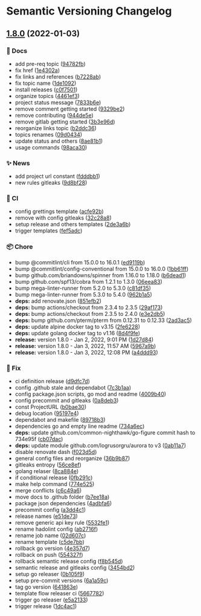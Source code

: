 # Semantic Versioning Changelog

## [1.8.0](https://github.com/lpmatos/loli/compare/v1.7.5...v1.8.0) (2022-01-03)


### :memo: Docs

* add pre-req topic ([94782fb](https://github.com/lpmatos/loli/commit/94782fb4dc438c4b6cd0ab8ba5b4d1f2e9c33dc7))
* fix href ([1e4302a](https://github.com/lpmatos/loli/commit/1e4302a32759467e687a63897f1066e6987d6588))
* fix links and references ([b7228ab](https://github.com/lpmatos/loli/commit/b7228ab220f79eaea67f1297cea0776d047d85fd))
* fix topic name ([1de1092](https://github.com/lpmatos/loli/commit/1de1092066abbce393362b6fd8ee43397d71eb7c))
* install releases ([c0f7501](https://github.com/lpmatos/loli/commit/c0f7501b37e7d56697bfd5c85c42f5d42e8cb59c))
* organize topics ([4461ef3](https://github.com/lpmatos/loli/commit/4461ef3abc1b39101d4ccde2f6ac966c02ffe592))
* project status message ([7833b6e](https://github.com/lpmatos/loli/commit/7833b6e1aaeb8ae034c1256be6b6ecc9e22f552a))
* remove comment getting started ([9329be2](https://github.com/lpmatos/loli/commit/9329be2198f444221193a8a39c597f1db915a9ac))
* remove contributing ([944de5e](https://github.com/lpmatos/loli/commit/944de5e75e1fda4619bfeddeccc1df001699b191))
* remove gitlab getting started ([3b3e96d](https://github.com/lpmatos/loli/commit/3b3e96da397779f90aa28883d4c07dc998179023))
* reorganize links topic ([b2ddc36](https://github.com/lpmatos/loli/commit/b2ddc362c76e9d2a66874541e295e17715ec2e5c))
* topics renames ([09d0434](https://github.com/lpmatos/loli/commit/09d0434a9e8f7e2e0ea4ac07d39036ba3d6fe039))
* update status and others ([8ae81b1](https://github.com/lpmatos/loli/commit/8ae81b17a4d70d7087cfce3eb31231486e16378b))
* usage commands ([98aca30](https://github.com/lpmatos/loli/commit/98aca30c72b31807ea960ff0586c194dbb74ba16))


### :sparkles: News

* add project url constant ([fdddbb1](https://github.com/lpmatos/loli/commit/fdddbb131b9ddc0dcad2517088d4de5c9d8cb0b2))
* new rules gitleaks ([9d8bf28](https://github.com/lpmatos/loli/commit/9d8bf28c1aef492169d86abe8dd8d7f0d629f4c3))


### :repeat: CI

* config grettings template ([acfe92b](https://github.com/lpmatos/loli/commit/acfe92bfbc65e70d72cdb5028d6b8a63f2076678))
* remove with config gitleaks ([32c28a8](https://github.com/lpmatos/loli/commit/32c28a8302c3a2364c47e4c6b80d452f6799af26))
* setup release and others templates ([2de3a6b](https://github.com/lpmatos/loli/commit/2de3a6b782e9388c9578919e4be1182421c7fa6e))
* trigger templates ([fef5adc](https://github.com/lpmatos/loli/commit/fef5adc114c3e98386296f6b13d57e978de2ff92))


### :package: Chore

* bump @commitlint/cli from 15.0.0 to 16.0.1 ([ed9119b](https://github.com/lpmatos/loli/commit/ed9119b165745055b16e30fd19826cdf6319cb87))
* bump @commitlint/config-conventional from 15.0.0 to 16.0.0 ([1bb61ff](https://github.com/lpmatos/loli/commit/1bb61ff0abd0ea011b9c19fce61fe6a0008eaf2a))
* bump github.com/briandowns/spinner from 1.16.0 to 1.18.0 ([b6dead1](https://github.com/lpmatos/loli/commit/b6dead1f149b1ba0fc25f36abd307a9bbc96086e))
* bump github.com/spf13/cobra from 1.2.1 to 1.3.0 ([06eea83](https://github.com/lpmatos/loli/commit/06eea83ca46a01a63f213cdb96b80326e4a4d597))
* bump mega-linter-runner from 5.2.0 to 5.3.0 ([c81df35](https://github.com/lpmatos/loli/commit/c81df353973aeef9ad8a8f6cd1af873ffc562fe2))
* bump mega-linter-runner from 5.3.0 to 5.4.0 ([962b1a5](https://github.com/lpmatos/loli/commit/962b1a57f1d3353403b9cdad5202f944bdd401b9))
* **deps:** add renovate.json ([851efb2](https://github.com/lpmatos/loli/commit/851efb21b870214f620b9c7cdaaa77a6dc9e748e))
* **deps:** bump actions/checkout from 2.3.4 to 2.3.5 ([29af173](https://github.com/lpmatos/loli/commit/29af173f0941e539a12df1113e7181afb9c9bb21))
* **deps:** bump actions/checkout from 2.3.5 to 2.4.0 ([e3e2db5](https://github.com/lpmatos/loli/commit/e3e2db513c57d962f9ec1d0aa071b9638b2bbe7f))
* **deps:** bump github.com/pterm/pterm from 0.12.31 to 0.12.33 ([2ad3ac5](https://github.com/lpmatos/loli/commit/2ad3ac5ecc286a510e10ae1388d08d6e6caafdcd))
* **deps:** update alpine docker tag to v3.15 ([2fe6228](https://github.com/lpmatos/loli/commit/2fe62286b6cdd91e44a0f5f705fda66d228cdc3c))
* **deps:** update golang docker tag to v1.16 ([8d4f9fe](https://github.com/lpmatos/loli/commit/8d4f9fe6a7b1acbb6022d39dd309d2dda9efea89))
* **release:** version 1.8.0 - Jan 2, 2022, 9:01 PM ([1d27d84](https://github.com/lpmatos/loli/commit/1d27d847254cddbe71aff770e3f58b8773ac323d))
* **release:** version 1.8.0 - Jan 3, 2022, 11:57 AM ([5967a9b](https://github.com/lpmatos/loli/commit/5967a9bccd2efb092ff70200f2db43747a20f335))
* **release:** version 1.8.0 - Jan 3, 2022, 12:08 PM ([a4ddd93](https://github.com/lpmatos/loli/commit/a4ddd93d6d78a4c5ace8322d7974087bb84129c8))


### :bug: Fix

* ci definition release ([d9dfc7d](https://github.com/lpmatos/loli/commit/d9dfc7d8b9b747e1493c992e03b11b33cd56e83b))
* config .github stale and dependabot ([7c3b1aa](https://github.com/lpmatos/loli/commit/7c3b1aa3959156439c0a86c724e14bebdb89bf16))
* config package.json scripts, go mod and readme ([4009b40](https://github.com/lpmatos/loli/commit/4009b408482d992380a58832030cee9d5948436f))
* config precommit and gitleaks ([0a8deb3](https://github.com/lpmatos/loli/commit/0a8deb3a261af02c650c28fc5b96ce5c85d97f56))
* const ProjectURL ([b0bae30](https://github.com/lpmatos/loli/commit/b0bae303beeffd5c27e6a40a8c381249da1bd915))
* debug location ([95197e4](https://github.com/lpmatos/loli/commit/95197e480ccc7a8ed6ec02222921e1534378c344))
* dependabot and makefile ([89718b3](https://github.com/lpmatos/loli/commit/89718b3fc020170daf753ffb296b3e172f617e16))
* dependencies go and empty line readme ([734a6ec](https://github.com/lpmatos/loli/commit/734a6ecc501084a2696925887fb5fcf6054b92c5))
* **deps:** update github.com/common-nighthawk/go-figure commit hash to 734e95f ([cb07dac](https://github.com/lpmatos/loli/commit/cb07dac986ebea1c3e3b2df8b89449135c1a5e8c))
* **deps:** update module github.com/logrusorgru/aurora to v3 ([0ab11a7](https://github.com/lpmatos/loli/commit/0ab11a77459186062aee8280c2a0bbc58f289300))
* disable renovate dash ([f023d5d](https://github.com/lpmatos/loli/commit/f023d5d0eed681086b0ed018ecf67edab45612b5))
* general config files and reorganize ([36b9b87](https://github.com/lpmatos/loli/commit/36b9b87a016d997d037e844306b2abf32034b000))
* gitleaks entropy ([56ce8ef](https://github.com/lpmatos/loli/commit/56ce8eff367dd2d26a9ee171e862606673901981))
* golang relaser ([8ca884e](https://github.com/lpmatos/loli/commit/8ca884e15ce988b9612ec2bd59f100484889dff0))
* if conditional release ([0fb291c](https://github.com/lpmatos/loli/commit/0fb291c591c55a4a994b66d3bffdd21f65b1190e))
* make help command ([774e525](https://github.com/lpmatos/loli/commit/774e525859592790886d354e5f68a5cf343c06ad))
* merge conflicts ([c6c49a6](https://github.com/lpmatos/loli/commit/c6c49a645654787db314bf3976308d9a6666ee9a))
* move docs to .github folder ([b7ee18a](https://github.com/lpmatos/loli/commit/b7ee18ad9684ea1c109a69b8a0ccd3d5285f3f6a))
* package json dependencies ([4adbfa6](https://github.com/lpmatos/loli/commit/4adbfa60c0decb8b82f88dfabf6b16ab0d7e71d9))
* precommit config ([a3dd4c1](https://github.com/lpmatos/loli/commit/a3dd4c1ba49cc9d0a1c4d6c99284f0d98543cb56))
* release names ([e51de73](https://github.com/lpmatos/loli/commit/e51de73dd538f8d37207253e7526cb4ad25ed835))
* remove generic api key rule ([5532fe1](https://github.com/lpmatos/loli/commit/5532fe10e3a2dde185a19d86c56364d7a0f8c611))
* rename hadolint config ([ab2716f](https://github.com/lpmatos/loli/commit/ab2716f2e24e1e40660f2bcfca53c3d91d1c20f5))
* rename job name ([02d607c](https://github.com/lpmatos/loli/commit/02d607c68f1308f06e5b8a2566d4eaadaed7ef3d))
* rename template ([c5de7bb](https://github.com/lpmatos/loli/commit/c5de7bbe83e0c356561d857a18f18cefa628734a))
* rollback go version ([4e357d7](https://github.com/lpmatos/loli/commit/4e357d7a8e33ffe4aafd4d188729afc72b2d7046))
* rollback on push ([554327f](https://github.com/lpmatos/loli/commit/554327f52434c1919cf6a901b286ce18eb930d2b))
* rollback semantic release config ([f8b545d](https://github.com/lpmatos/loli/commit/f8b545dd42e9206022afa3f76cabacc2254da126))
* semantic release and gitleaks config ([3454bd2](https://github.com/lpmatos/loli/commit/3454bd24294a29e87bcfd145528a8a555ff51ae6))
* setup go releaser ([0b105f9](https://github.com/lpmatos/loli/commit/0b105f9343e2ab023b0d2d4c316d90bef8971e77))
* setup pre-commit versions ([6a1a59c](https://github.com/lpmatos/loli/commit/6a1a59c1d44119cda01b44f6adf03bde92a5b384))
* tag go version ([641863e](https://github.com/lpmatos/loli/commit/641863efe4c2bdc539cb6d900e721e3582689989))
* template flow releaser ci ([5667782](https://github.com/lpmatos/loli/commit/5667782e5373964f0ddbf45576eec1f14a05db37))
* trigger go releaser ([e5a2133](https://github.com/lpmatos/loli/commit/e5a2133832cbc00332ded70f0026c3303df269f1))
* trigger release ([1dc4ac1](https://github.com/lpmatos/loli/commit/1dc4ac1185cb95043b1b5940ff05acf5d93ed282))
